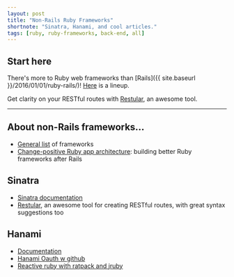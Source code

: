 ```yaml
---
layout: post
title: "Non-Rails Ruby Frameworks"
shortnote: "Sinatra, Hanami, and cool articles."
tags: [ruby, ruby-frameworks, back-end, all]
---
```


## Start here
There's more to Ruby web frameworks than [Rails]({{ site.baseurl }}/2016/01/01/ruby-rails/)! [Here](https://www.icelab.com.au/notes/next-generation-ruby-web-apps-with-dry-rb-rom-rb-and-roda-reddotrubyconf-2016?utm_source=rubyweekly&utm_medium=email) is a lineup.

Get clarity on your RESTful routes with [Restular](http://www.restular.com/), an awesome tool.

<hr>

## About non-Rails frameworks...
* [General list](http://blog.cloud66.com/cloud-66-for-rails-new-rack-frameworks-part-2/) of frameworks
* [Change-positive Ruby app architecture](http://icelab.com.au/articles/a-change-positive-ruby-web-application-architecture/): building better Ruby frameworks after Rails

## Sinatra
* [Sinatra documentation](http://www.sinatrarb.com/intro.html)
* [Restular](http://www.restular.com/), an awesome tool for creating RESTful routes, with great syntax suggestions too

## Hanami
* [Documentation](http://hanamirb.org/)
* [Hanami Oauth w github](http://codetunes.com/2016/hanami-with-oauth/)
* [Reactive ruby with ratpack and jruby](https://blog.heroku.com/reactive_ruby_building_real_time_apps_with_jruby_and_ratpack?c=7013A000000mLcUQAU=Display%20-%20Endemic%20-%C2%A0Cooper%20-%C2%A0Ruby%20-%20Blog%20-%20Real-Time-JRuby-Ratpack=display=cooperpress=blog=ruby)
